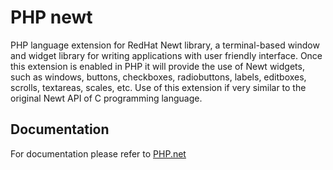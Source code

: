 PHP newt
==========
PHP language extension for RedHat Newt library, a terminal-based window and widget library for writing applications with user friendly interface. Once this extension is enabled in PHP it will provide the use of Newt widgets, such as windows, buttons, checkboxes, radiobuttons, labels, editboxes, scrolls, textareas, scales, etc. Use of this extension if very similar to the original Newt API of C programming language.

Documentation
--------------
For documentation please refer to [PHP.net](http://php.net/newt)



